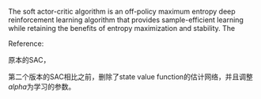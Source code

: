 The soft actor-critic algorithm is an off-policy maximum entropy deep reinforcement learning algorithm that provides sample-efficient learning while retaining the benefits of entropy maximization and stability. The 

Reference:



原本的SAC，

第二个版本的SAC相比之前，删除了state value function的估计网络，并且调整$alpha$为学习的参数。